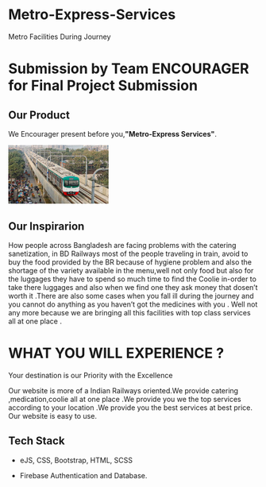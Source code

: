 # Metro-Express-Services
Metro Facilities During Journey

# Submission by Team ENCOURAGER for Final Project Submission

<h2 align= "left"><b>Our Product</b></h2>

We Encourager present before you,<b>"Metro-Express Services"</b>.

<img width=40% src="logo.png"> &ensp;


## Our Inspirarion
How people across Bangladesh are facing problems with the catering sanetization, in BD Railways most of the people traveling in train, avoid to buy the food provided by the BR because of hygiene problem and also the shortage of the variety available in the menu,well not only food but also for the luggages they have to spend so much time to find the Coolie in-order to take there luggages and also when we find one they ask money that dosen’t worth it .There are also some cases when you fall ill during the journey and you cannot do anything as you haven’t got the medicines with you .
Well not any more because we are bringing all this facilities with top class services all at one place .


 

# WHAT YOU WILL EXPERIENCE ?
Your destination is our Priority with the Excellence

Our website is more of a Indian Railways oriented.We provide catering ,medication,coolie all at one place .We provide you we the top services according to your location .We provide you the best services at best price. Our website is easy to use.




## Tech Stack

- eJS, CSS, Bootstrap, HTML, SCSS

- Firebase Authentication and Database.


